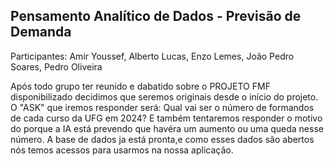 ## Pensamento Analítico de Dados - Previsão de Demanda
Participantes: Amir Youssef, Alberto Lucas, Enzo Lemes, João Pedro Soares, Pedro Oliveira

Após todo grupo ter reunido e dabatido sobre o PROJETO FMF disponibilizado decidimos que seremos originais desde o início do projeto.
O "ASK" que iremos responder será: Qual vai ser o número de formandos de cada curso da UFG em 2024?
E também tentaremos responder o motivo do porque a IA está prevendo que havéra um aumento ou uma queda nesse número.
A base de dados ja está pronta,e como esses dados são abertos nós temos acessos para usarmos na nossa aplicação.
